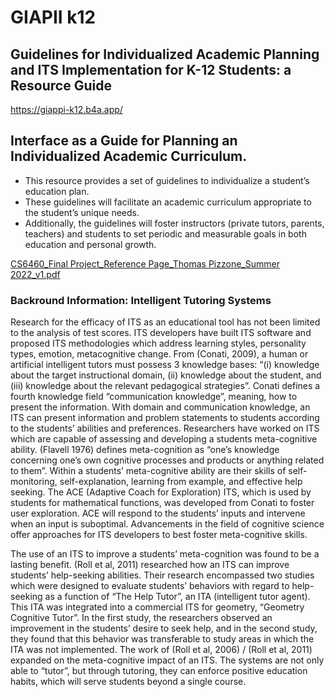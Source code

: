 # GIAPII k12
## Guidelines for Individualized Academic Planning and ITS Implementation for K-12 Students: a Resource Guide

https://giappi-k12.b4a.app/

## Interface as a Guide for Planning an Individualized Academic Curriculum.
* This resource provides a set of guidelines to individualize a student’s education plan.
* These guidelines will facilitate an academic curriculum appropriate to the student’s unique needs. 
* Additionally, the guidelines will foster instructors (private tutors, parents, teachers) and students to set periodic and measurable goals in both education and personal growth.

[CS6460_Final Project_Reference Page_Thomas Pizzone_Summer 2022_v1.pdf](https://github.com/consistentlyonpoint/giappi-k12/files/15289144/CS6460_Final.Project_Reference.Page_Thomas.Pizzone_Summer.2022_v1.pdf)

### Backround Information: Intelligent Tutoring Systems
Research for the efficacy of ITS as an educational tool has not been limited to the analysis of test scores. ITS developers have built ITS software and proposed ITS methodologies which address learning styles, personality types, emotion, metacognitive change. From (Conati, 2009), a human or artificial intelligent tutors must possess 3 knowledge bases: “(i) knowledge about the target instructional domain, (ii) knowledge about the student, and (iii) knowledge about the relevant pedagogical strategies”. Conati defines a fourth knowledge field “communication knowledge”, meaning, how to present the information. With domain and communication knowledge, an ITS can present information and problem statements to students according to the students’ abilities and preferences. Researchers have worked on ITS which are capable of assessing and developing a students meta-cognitive ability. (Flavell 1976) defines meta-cognition as “one’s knowledge concerning one’s own cognitive processes and products or anything related to them”. Within a students’ meta-cognitive ability are their skills of self-monitoring, self-explanation, learning from example, and effective help seeking. The ACE (Adaptive Coach for Exploration) ITS, which is used by students for mathematical functions, was developed from Conati to foster user exploration. ACE will respond to the students’ inputs and intervene when an input is suboptimal. Advancements in the field of cognitive science offer approaches for ITS developers to best foster meta-cognitive skills.

The use of an ITS to improve a students’ meta-cognition was found to be a lasting benefit. (Roll et al, 2011) researched how an ITS can improve students’ help-seeking abilities. Their research encompassed two studies which were designed to evaluate students’ behaviors with regard to help-seeking as a function of “The Help Tutor”, an ITA (intelligent tutor agent). This ITA was integrated into a commercial ITS for geometry, “Geometry Cognitive Tutor”. In the first study, the researchers observed an improvement in the students’ desire to seek help, and in the second study, they found that this behavior was transferable to study areas in which the ITA was not implemented. The work of (Roll et al, 2006) / (Roll et al, 2011) expanded on the meta-cognitive impact of an ITS. The systems are not only able to “tutor”, but through tutoring, they can enforce positive education habits, which will serve students beyond a single course.
